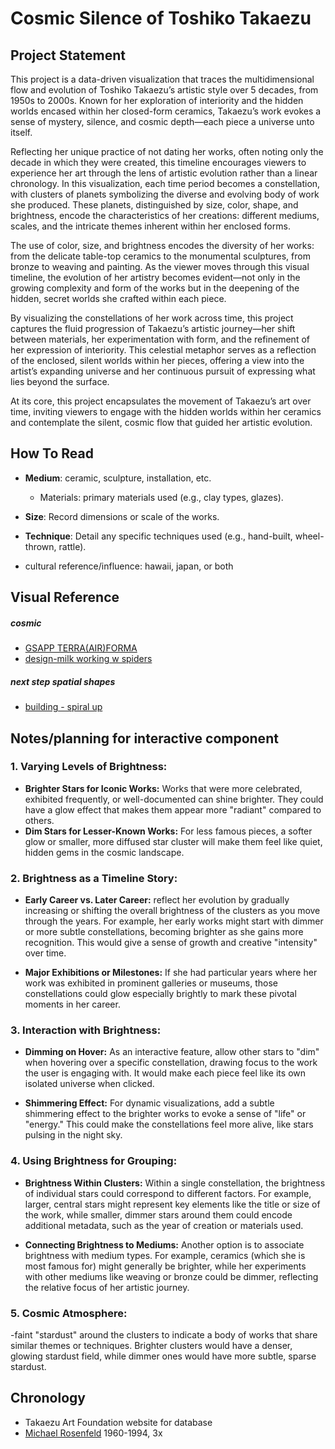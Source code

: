 # Cosmic Silence of Toshiko Takaezu
## Project Statement
This project is a data-driven visualization that traces the multidimensional flow and evolution of Toshiko Takaezu’s artistic style over 5 decades, from 1950s to 2000s. Known for her exploration of interiority and the hidden worlds encased within her closed-form ceramics, Takaezu’s work evokes a sense of mystery, silence, and cosmic depth—each piece a universe unto itself.

Reflecting her unique practice of not dating her works, often noting only the decade in which they were created, this timeline encourages viewers to experience her art through the lens of artistic evolution rather than a linear chronology. In this visualization, each time period becomes a constellation, with clusters of planets symbolizing the diverse and evolving body of work she produced. These planets, distinguished by size, color, shape, and brightness, encode the characteristics of her creations: different mediums, scales, and the intricate themes inherent within her enclosed forms.

 The use of color, size, and brightness encodes the diversity of her works: from the delicate table-top ceramics to the monumental sculptures, from bronze to weaving and painting. As the viewer moves through this visual timeline, the evolution of her artistry becomes evident—not only in the growing complexity and form of the works but in the deepening of the hidden, secret worlds she crafted within each piece.
 
By visualizing the constellations of her work across time, this project captures the fluid progression of Takaezu’s artistic journey—her shift between materials, her experimentation with form, and the refinement of her expression of interiority. This celestial metaphor serves as a reflection of the enclosed, silent worlds within her pieces, offering a view into the artist’s expanding universe and her continuous pursuit of expressing what lies beyond the surface.

At its core, this project encapsulates the movement of Takaezu’s art over time, inviting viewers to engage with the hidden worlds within her ceramics and contemplate the silent, cosmic flow that guided her artistic evolution.

## How To Read 
- **Medium**: ceramic, sculpture, installation, etc.
    - Materials: primary materials used (e.g., clay types, glazes).
- **Size**: Record dimensions or scale of the works.
- **Technique**: Detail any specific techniques used (e.g., hand-built, wheel-thrown, rattle).

- cultural reference/influence: hawaii, japan, or both 




## Visual Reference
##### cosmic 
- [GSAPP TERRA(AIR)FORMA](https://www.new-territories.com/blog/gsapp2011/?page_id=36#more-36)
- [design-milk working w spiders](https://design-milk.com/working-spiders-tomas-saraceno/?epik=dj0yJnU9X0huVGpwc3JqaGJOSlhGemJOUXl1OGxtR0swOEw2YS0mcD0wJm49Q3ZqZWFrVXBHNGdndWpRMy0tRmR5dyZ0PUFBQUFBR2JfV3JZ)

##### next step spatial shapes 
- [building - spiral up](https://generativedesigns.tumblr.com/post/67235366518/generative-design-functions-as-image-recource)

## Notes/planning for interactive component

### 1. **Varying Levels of Brightness:**
   - **Brighter Stars for Iconic Works:** Works that were more celebrated, exhibited frequently, or well-documented can shine brighter. They could have a glow effect that makes them appear more "radiant" compared to others. 
   - **Dim Stars for Lesser-Known Works:** For less famous pieces, a softer glow or smaller, more diffused star cluster will make them feel like quiet, hidden gems in the cosmic landscape.

### 2. **Brightness as a Timeline Story:**
   - **Early Career vs. Later Career:** reflect her evolution by gradually increasing or shifting the overall brightness of the clusters as you move through the years. For example, her early works might start with dimmer or more subtle constellations, becoming brighter as she gains more recognition. This would give a sense of growth and creative "intensity" over time.
   
   - **Major Exhibitions or Milestones:** If she had particular years where her work was exhibited in prominent galleries or museums, those constellations could glow especially brightly to mark these pivotal moments in her career.

### 3. **Interaction with Brightness:**
   - **Dimming on Hover:** As an interactive feature, allow other stars to "dim" when hovering over a specific constellation, drawing focus to the work the user is engaging with. It would make each piece feel like its own isolated universe when clicked.
   
   - **Shimmering Effect:** For dynamic visualizations, add a subtle shimmering effect to the brighter works to evoke a sense of "life" or "energy." This could make the constellations feel more alive, like stars pulsing in the night sky.

### 4. **Using Brightness for Grouping:**
   - **Brightness Within Clusters:** Within a single constellation, the brightness of individual stars could correspond to different factors. For example, larger, central stars might represent key elements like the title or size of the work, while smaller, dimmer stars around them could encode additional metadata, such as the year of creation or materials used.
   
   - **Connecting Brightness to Mediums:** Another option is to associate brightness with medium types. For example, ceramics (which she is most famous for) might generally be brighter, while her experiments with other mediums like weaving or bronze could be dimmer, reflecting the relative focus of her artistic journey.

### 5. **Cosmic Atmosphere:**
   -faint "stardust" around the clusters to indicate a body of works that share similar themes or techniques. Brighter clusters would have a denser, glowing stardust field, while dimmer ones would have more subtle, sparse stardust.




## Chronology
- Takaezu Art Foundation website for database
- [Michael Rosenfeld](https://www.michaelrosenfeldart.com/artists/toshiko-takaezu-1922-2011) 1960-1994, 3x

